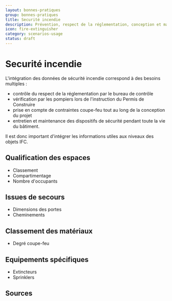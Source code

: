 ```yaml
---
layout: bonnes-pratiques
group: bonnes-pratiques
title: Securité incendie
description: Prévention, respect de la réglementation, conception et maintenance des système de sécurité.
icon: fire-extinguisher
category: scenarios-usage
status: draft
---
```


# Securité incendie

L'intégration des données de sécurité incendie correspond à des besoins multiples :

* contrôle du respect de la réglementation par le bureau de contrôle
* vérification par les pompiers lors de l'instruction du Permis de Construire
* prise en compte de contraintes coupe-feu tout au long de la conception du projet
* entretien et maintenance des dispositifs de sécurité pendant toute la vie du bâtiment.

Il est donc important d'intégrer les informations utiles aux niveaux des objets IFC.

## Qualification des espaces

* Classement
* Compartimentage
* Nombre d'occupants

## Issues de secours

* Dimensions des portes
* Cheminements

## Classement des matériaux

* Degré coupe-feu

## Equipements spécifiques

* Extincteurs
* Sprinklers

## Sources
